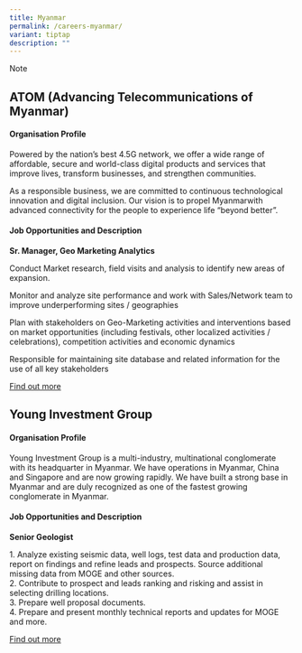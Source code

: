 ```yaml
---
title: Myanmar
permalink: /careers-myanmar/
variant: tiptap
description: ""
---
```

<p>Note</p><h2>ATOM (Advancing Telecommunications of Myanmar)</h2><h4>Organisation Profile</h4><p>Powered by the nation’s best 4.5G network, we offer a wide range of affordable, secure and world-class digital products and services that improve lives, transform businesses, and strengthen communities.</p><p>As a responsible business, we are committed to continuous technological innovation and digital inclusion. Our vision is to propel Myanmarwith advanced connectivity for the people to experience life “beyond better”.</p><h4>Job Opportunities and Description</h4><p><strong>Sr. Manager, Geo Marketing Analytics</strong></p><p>Conduct Market research, field visits and analysis to identify new areas of expansion.</p><p>Monitor and analyze site performance and work with Sales/Network team to improve underperforming sites / geographies</p><p>Plan with stakeholders on Geo-Marketing activities and interventions based on market opportunities (including festivals, other localized activities / celebrations), competition activities and economic dynamics</p><p>Responsible for maintaining site database and related information for the use of all key stakeholders</p><p><a href="https://www.jobnet.com.mm/job/sr-manager-geo-marketing-analytics-atom/91788" rel="noopener noreferrer nofollow" target="_blank">Find out more</a></p><p></p><h2>Young Investment Group</h2><h4>Organisation Profile</h4><p>Young Investment Group is a multi-industry, multinational conglomerate with its headquarter in Myanmar. We have operations in Myanmar, China and Singapore and are now growing rapidly. We have built a strong base in Myanmar and are duly recognized as one of the fastest growing conglomerate in Myanmar.</p><h4>Job Opportunities and Description</h4><p><strong>Senior Geologist</strong></p><p>1. Analyze existing seismic data, well logs, test data and production data, report on findings and refine leads and prospects. Source additional missing data from MOGE and other sources.<br>2. Contribute to prospect and leads ranking and risking and assist in selecting drilling locations.<br>3. Prepare well proposal documents.<br>4. Prepare and present monthly technical reports and updates for MOGE and more.</p><p><a href="https://www.jobsinyangon.com/app/job-detail-senior-geologist-young-investment-group?id=151220221406521525&amp;back=1" rel="noopener noreferrer nofollow" target="_blank">Find out more</a></p><p></p>